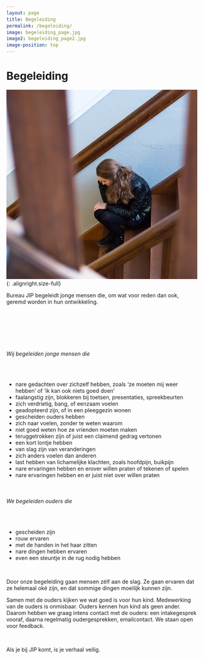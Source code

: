 ```yaml
---
layout: page
title: Begeleiding
permalink: /begeleiding/
image: begeleiding_page.jpg
image2: begeleiding_page2.jpg
image-position: top
---
```


# Begeleiding

![Begeleiding](/assets/images/img1.jpg){: .alignright.size-full}

Bureau JIP begeleidt jonge mensen die, om wat voor reden dan ook, geremd worden in hun ontwikkeling.

###### &nbsp;

###### &nbsp;

###### Wij begeleiden jonge mensen die

&nbsp;

* nare gedachten over zichzelf hebben, zoals ‘ze moeten mij weer hebben’ of ‘ik kan ook niets goed doen’
* faalangstig zijn, blokkeren bij toetsen, presentaties, spreekbeurten
* zich verdrietig, bang, of eenzaam voelen
* geadopteerd zijn, of in een pleeggezin wonen
* gescheiden ouders hebben
* zich naar voelen, zonder te weten waarom
* niet goed weten hoe ze vrienden moeten maken
* teruggetrokken zijn of juist een claimend gedrag vertonen
* een kort lontje hebben
* van slag zijn van veranderingen
* zich anders voelen dan anderen
* last hebben van lichamelijke klachten, zoals hoofdpijn, buikpijn
* nare ervaringen hebben en erover willen praten of tekenen of spelen
* nare ervaringen hebben en er juist niet over willen praten


&nbsp;

###### We begeleiden ouders die

&nbsp;

* gescheiden zijn
* rouw ervaren
* met de handen in het haar zitten
* nare dingen hebben ervaren
* even een steuntje in de rug nodig hebben


&nbsp;

Door onze begeleiding gaan mensen z&eacute;lf aan de slag. Ze gaan ervaren dat ze helemaal ok&eacute; zijn, en dat sommige dingen moeilijk kunnen zijn.

Samen met de ouders kijken we wat goed is voor hun kind. Medewerking van de ouders is onmisbaar. Ouders kennen hun kind als geen ander. Daarom hebben we graag intens contact met de ouders: een intakegesprek vooraf, daarna regelmatig oudergesprekken, emailcontact. We staan open voor feedback.

&nbsp;

Als je bij JIP komt, is je verhaal veilig.